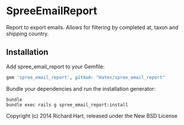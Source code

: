 SpreeEmailReport
================

Report to export emails. Allows for filtering by completed at, taxon and shipping country.

Installation
------------

Add spree_email_report to your Gemfile:

```ruby
gem 'spree_email_report', github: "Hates/spree_email_report"
```

Bundle your dependencies and run the installation generator:

```shell
bundle
bundle exec rails g spree_email_report:install
```

Copyright (c) 2014 Richard Hart, released under the New BSD License

